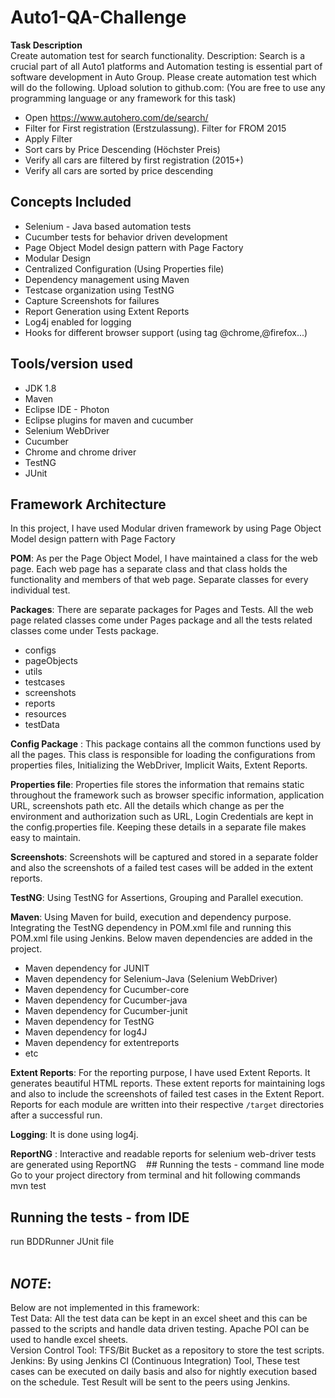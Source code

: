 # Auto1-QA-Challenge
**Task Description**<br />
Create automation test for search functionality.
Description: Search is a crucial part of all Auto1 platforms and Automation testing is essential part of software development in Auto Group. Please create automation test which will do the following. Upload solution to github.com: (You are free to use any programming language or any framework for this task)
  * Open https://www.autohero.com/de/search/
  * Filter for First registration (Erstzulassung). Filter for FROM 2015
  * Apply Filter
  * Sort cars by Price Descending (Höchster Preis)
  * Verify all cars are filtered by first registration (2015+)
  * Verify all cars are sorted by price descending
 
## Concepts Included
* Selenium - Java based automation tests
* Cucumber tests for behavior driven development 
* Page Object Model design pattern with Page Factory 
* Modular Design
* Centralized Configuration (Using Properties file)
* Dependency management using Maven
* Testcase organization using TestNG 
* Capture Screenshots for failures
* Report Generation using Extent Reports
* Log4j enabled for logging
* Hooks for different browser support (using tag @chrome,@firefox...)
 
## Tools/version used
* JDK 1.8 
* Maven 
* Eclipse IDE - Photon
* Eclipse plugins for maven and cucumber
* Selenium WebDriver
* Cucumber
* Chrome and chrome driver
* TestNG
* JUnit
  
## Framework Architecture
In this project, I have used Modular driven framework by using Page Object Model design pattern with Page Factory<br />

**POM**: As per the Page Object Model, I have maintained a class for the web page. Each web page has a separate class and that class holds the functionality and members of that web page. Separate classes for every individual test.<br />

**Packages**: There are separate packages for Pages and Tests. All the web page related classes come under Pages package and all the tests related classes come under Tests package.<br />
* configs
* pageObjects
* utils
* testcases
* screenshots
* reports
* resources
* testData<br />

**Config Package** : This package contains all the common functions used by all the pages. This class is responsible for loading the configurations from properties files, Initializing the WebDriver, Implicit Waits, Extent Reports. <br />

**Properties file**: Properties file stores the information that remains static throughout the framework such as browser specific information, application URL, screenshots path etc. All the details which change as per the environment and authorization such as URL, Login Credentials are kept in the config.properties file. Keeping these details in a separate file makes easy to maintain.<br />

**Screenshots**:  Screenshots will be captured and stored in a separate folder and also the screenshots of a failed test cases will be added in the extent reports.<br />

**TestNG**: Using TestNG for Assertions, Grouping and Parallel execution.<br />

**Maven**: Using Maven for build, execution and dependency purpose. Integrating the TestNG dependency in POM.xml file and running this POM.xml file using Jenkins. Below maven dependencies are added in the project.<br />
* Maven dependency for JUNIT
* Maven dependency for Selenium-Java (Selenium WebDriver)
* Maven dependency for Cucumber-core
* Maven dependency for Cucumber-java
* Maven dependency for Cucumber-junit
* Maven dependency for TestNG
* Maven dependency for log4J
* Maven dependency for extentreports
* etc<br />

**Extent Reports**: For the reporting purpose, I have used Extent Reports. It generates beautiful HTML reports. These  extent reports for maintaining logs and also to include the screenshots of failed test cases in the Extent Report. Reports for each module are written into their respective `/target` directories after a successful run.<br />

**Logging**: It is done using log4j.<br />

**ReportNG** : Interactive and readable reports for selenium web-driver tests are generated using ReportNG
 
 ##  Running the tests - command line mode
Go to your project directory from terminal and hit following commands<br />
 mvn test 

## Running the tests - from IDE
 run BDDRunner JUnit file <br />
 
## *NOTE*:
Below are not implemented in this framework:<br />
Test Data:  All the test data can be kept in an excel sheet and this can be passed to the scripts and handle data driven testing.  Apache POI can be used to handle excel sheets.<br />
Version Control Tool: TFS/Bit Bucket as a repository to store the test scripts. <br />
Jenkins: By using Jenkins CI (Continuous Integration) Tool, These test cases can be executed on daily basis and also for nightly execution based on the schedule. Test Result will be sent to the peers using Jenkins.<br />
